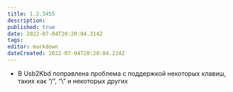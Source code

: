 ```yaml
---
title: 1.2.3455
description: 
published: true
date: 2022-07-04T20:20:04.314Z
tags: 
editor: markdown
dateCreated: 2022-07-04T20:20:04.224Z
---		
```

		
- В Usb2Kbd поправлена проблема с поддержкой некоторых клавиш, таких как “/”, “\” и некоторых других
